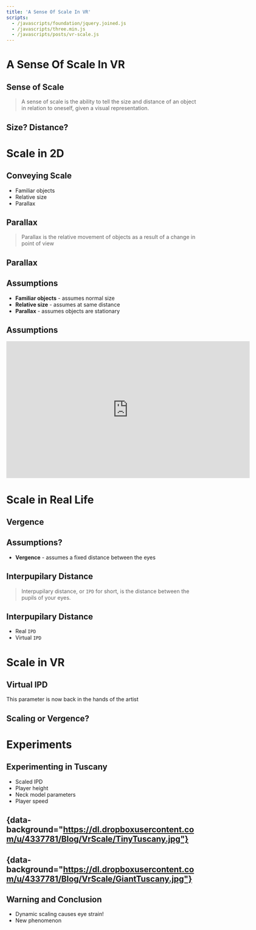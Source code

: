 ```yaml
---
title: 'A Sense Of Scale In VR'
scripts:
  - /javascripts/foundation/jquery.joined.js
  - /javascripts/three.min.js
  - /javascripts/posts/vr-scale.js
---
```


# A Sense Of Scale In VR

## Sense of Scale

> A sense of scale is the ability to tell the size and distance of an object
> in relation to oneself, given a visual representation.

## Size? Distance?

<canvas id="scene-sphere"></canvas>

# Scale in 2D

## Conveying Scale

* Familiar objects
* Relative size
* Parallax

## Parallax

> Parallax is the relative movement of objects as a result of a change in
> point of view

## Parallax

<canvas id="scene-parallax"></canvas>

## Assumptions

* __Familiar objects__ - assumes normal size
* __Relative size__ - assumes at same distance
* __Parallax__ - assumes objects are stationary

## Assumptions

<iframe width="640" height="360" src="http://www.youtube.com/embed/zNbF006Y5x4" frameborder="0"></iframe>

# Scale in Real Life

## Vergence

<canvas id="scene-convergence"></canvas>

## Assumptions?

* __Vergence__ - assumes a fixed distance between the eyes

## Interpupilary Distance

> Interpupilary distance, or `IPD` for short, is the distance between the pupils 
> of your eyes.

## Interpupilary Distance

* Real `IPD`
* Virtual `IPD`

# Scale in VR

## Virtual IPD

This parameter is now back in the hands of the artist

## Scaling or Vergence?

<canvas id="scene-scaling"></canvas>

# Experiments

## Experimenting in Tuscany

* Scaled IPD
* Player height
* Neck model parameters
* Player speed

## {data-background="https://dl.dropboxusercontent.com/u/4337781/Blog/VrScale/TinyTuscany.jpg"}

## {data-background="https://dl.dropboxusercontent.com/u/4337781/Blog/VrScale/GiantTuscany.jpg"}

## Warning and Conclusion

* Dynamic scaling causes eye strain!
* New phenomenon
